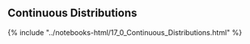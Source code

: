 Continuous Distributions
------

{% include "../notebooks-html/17_0_Continuous_Distributions.html" %}
